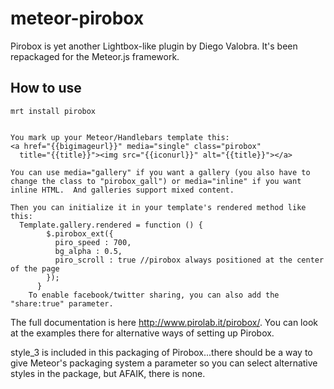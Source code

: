meteor-pirobox
========

Pirobox is yet another Lightbox-like plugin by Diego Valobra.
It's been repackaged for the Meteor.js framework.


How to use
----------

	mrt install pirobox
	
	
	You mark up your Meteor/Handlebars template this:
	<a href="{{bigimageurl}}" media="single" class="pirobox" 
	  title="{{title}}"><img src="{{iconurl}}" alt="{{title}}"></a>
	
	You can use media="gallery" if you want a gallery (you also have to change the class to "pirobox_gall") or media="inline" if you want inline HTML.  And galleries support mixed content.
	
	Then you can initialize it in your template's rendered method like this:
	  Template.gallery.rendered = function () {
            $.pirobox_ext({
              piro_speed : 700,
              bg_alpha : 0.5,
              piro_scroll : true //pirobox always positioned at the center of the page
            });
          }
        To enable facebook/twitter sharing, you can also add the "share:true" parameter.

The full documentation is here http://www.pirolab.it/pirobox/.  You can look at the examples there for alternative ways of setting up Pirobox.

style_3 is included in this packaging of Pirobox...there should be a way to give Meteor's packaging system a parameter so you can select alternative styles in the package, but AFAIK, there is none.
